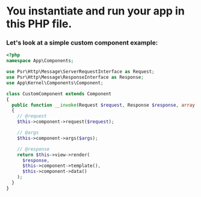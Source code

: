 # You instantiate and run your app in this PHP file.

### Let's look at a simple custom component example:

```PHP
<?php
namespace App\Components;

use Psr\Http\Message\ServerRequestInterface as Request;
use Psr\Http\Message\ResponseInterface as Response;
use App\Kernel\Components\Component;

class CustomComponent extends Component
{
  public function __invoke(Request $request, Response $response, array $args): Response
  {
    // @request
    $this->component->request($request);

    // @args
    $this->component->args($args);

    // @response
    return $this->view->render(
      $response, 
      $this->component->template(), 
      $this->component->data()
    );
  }
}
```
